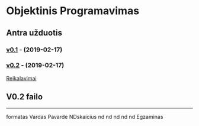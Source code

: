 # Objektinis Programavimas
## Antra užduotis

### [v0.1](https://github.com/Andriusjok/ObjekProg/releases/tag/0.1) - (2019-02-17)
### [v0.2](https://github.com/Andriusjok/ObjekProg/releases/tag/0.2) - (2019-02-17)
[Reikalavimai](https://github.com/objprog/paskaitos2019/wiki/2-oji-u%C5%BEduotis)

## V0.2 failo
-----------------------------------------------------------
formatas Vardas Pavarde NDskaicius nd nd nd nd nd Egzaminas

